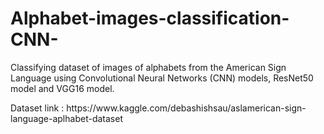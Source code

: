 # Alphabet-images-classification-CNN-
Classifying dataset of images of alphabets from the American Sign Language using Convolutional Neural Networks (CNN) models, ResNet50 model and VGG16 model.
<p>Dataset link : https://www.kaggle.com/debashishsau/aslamerican-sign-language-aplhabet-dataset
